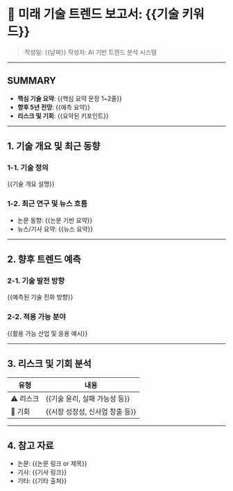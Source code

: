# 📘 미래 기술 트렌드 보고서: {{기술 키워드}}

> 작성일: {{날짜}}
> 작성자: AI 기반 트렌드 분석 시스템

---

## SUMMARY

- **핵심 기술 요약**: {{핵심 요약 문장 1~2줄}}
- **향후 5년 전망**: {{예측 요약}}
- **리스크 및 기회**: {{요약된 키포인트}}

---

## 1. 기술 개요 및 최근 동향

### 1-1. 기술 정의

{{기술 개요 설명}}

### 1-2. 최근 연구 및 뉴스 흐름

- 논문 동향: {{논문 기반 요약}}
- 뉴스/기사 요약: {{뉴스 요약}}

---

## 2. 향후 트렌드 예측

### 2-1. 기술 발전 방향

{{예측된 기술 진화 방향}}

### 2-2. 적용 가능 분야

{{활용 가능 산업 및 응용 예시}}

---

## 3. 리스크 및 기회 분석

| 유형  | 내용 |
|-------|------|
| ⚠️ 리스크 | {{기술 윤리, 실패 가능성 등}} |
| 🌱 기회 | {{시장 성장성, 신사업 창출 등}} |

---

## 4. 참고 자료

- 논문: {{논문 링크 or 제목}}
- 기사: {{기사 링크}}
- 기타: {{기타 출처}}

